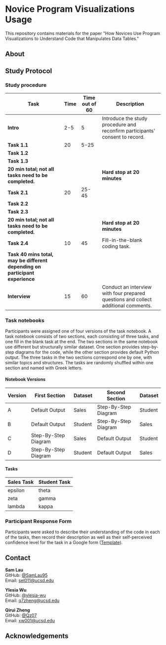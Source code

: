 # Novice Program Visualizations Usage

This repository contains materials for the paper "How Novices Use Program Visualizations to Understand Code
that Manipulates Data Tables." 

## About

## Study Protocol

### Study procedure

| Task                          | Time   | Time out of 60 | Description                                                                                             |
|-------------------------------|--------|----------------|---------------------------------------------------------------------------------------------------------|
| **Intro**                     | 2-5    | 5              | Introduce the study procedure and reconfirm participants' consent to record. |
| **Task 1.1**                  | 20     | 5-25          |                                                                                                         |
| **Task 1.2**                  |        |                |                                                                                                         |
| **Task 1.3**                  |        |                |                                                                                                         |
| **20 min total; not all tasks need to be completed.** |   |                | **Hard stop at 20 minutes**                                                                                     |
| **Task 2.1**                  | 20     | 25-45         |                                                                                                         |
| **Task 2.2**                  |        |                |                                                                                                         |
| **Task 2.3**                  |        |                |                                                                                                         |
| **20 min total; not all tasks need to be completed.**    |   |                | **Hard stop at 20 minutes**                                                                                     |
| **Task 2.4**                  | 10     | 45            | Fill-in-the-blank coding task.                                                                                             |
| **Task 40 mins total, may be different depending on participant experience** | | |                                                                                 |
| **Interview**     | 15     | 60            | Conduct an interview with four prepared questions and collect additional comments. |

### Task notebooks

Participants were assigned one of four versions of the task notebook. A task notebook consists of two sections, each consisting of three tasks, and one fill in the blank task at the end. The two sections in the same notebook use different but structurally similar dataset. One section provides step-by-step diagrams for the code, while the other section provides default Python output. The three tasks in the two sections correspond one by one, with similar topics and structures. The tasks are randomly shuffled within one section and named with Greek letters.

#### Notebook Versions

| Version | First Section                | Dataset | Second Section            | Dataset |
|---------|-------------------------------|---------|----------------------------|---------|
| A       | Default Output                | Sales   | Step-By-Step Diagram       | Student |
| B       | Default Output                | Student | Step-By-Step Diagram       | Sales   |
| C       | Step-By-Step Diagram          | Sales   | Default Output             | Student |
| D       | Step-By-Step Diagram          | Student | Default Output             | Sales   |

#### Tasks

| Sales Task | Student Task |
|------------|--------------|
| epsilon    | theta        |
| zeta       | gamma        |
| lambda     | kappa        |

### Participant Response Form

Participants were asked to describe their understanding of the code in each of the tasks, then record their description as well as their self-perceived confidence level for the task in a Google form ([Template](https://docs.google.com/forms/d/e/1FAIpQLSe9Qxz3RSC1ZNapNS1LShJF28lUFAWzCM2njkyKgp0Z4d2iZg/viewform?usp=sharing)). 

## Contact

**Sam Lau**  
GitHub: [@SamLau95](https://github.com/SamLau95)  
Email: sel011@ucsd.edu  

**Ylesia Wu**  
GitHub: [@ylesia-wu](https://github.com/ylesia-wu)  
Email: q7zheng@ucsd.edu  

**Qirui Zheng**  
GitHub: [@Qz07](https://github.com/Qz07)  
Email: xw001@ucsd.edu  



## Acknowledgements
